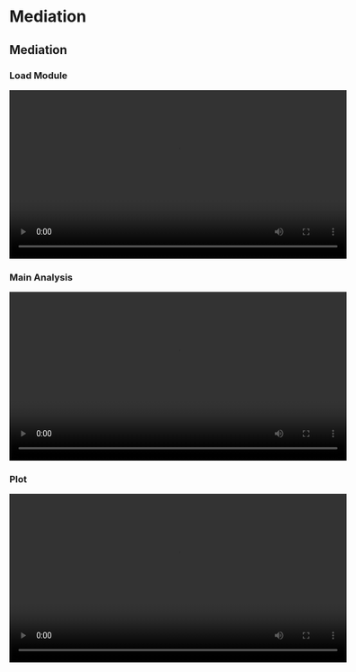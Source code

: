 # Mediation

## Mediation

### Load Module

<video width="600" controls><source src="/assets/../GitHubStuff/jasp-video-library/assets/videos/9_Mediation/Mediation_1_Load-Module.mp4" type="video/mp4">Your browser does not support the video tag.</video>

### Main Analysis

<video width="600" controls><source src="/assets/../GitHubStuff/jasp-video-library/assets/videos/9_Mediation/Mediation_2_Main-Analysis.mp4" type="video/mp4">Your browser does not support the video tag.</video>

### Plot

<video width="600" controls><source src="/assets/../GitHubStuff/jasp-video-library/assets/videos/9_Mediation/Mediation_3_Plot.mp4" type="video/mp4">Your browser does not support the video tag.</video>

